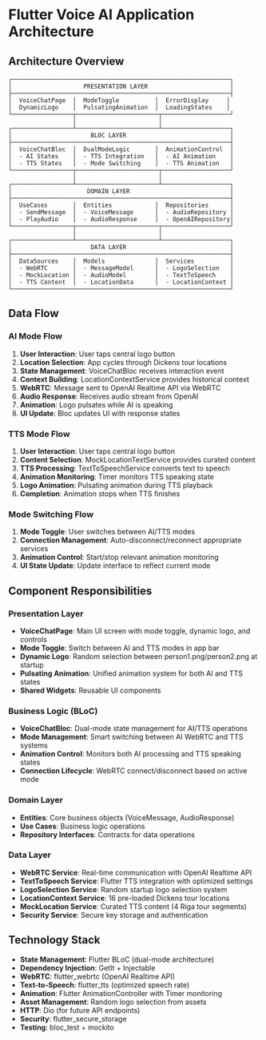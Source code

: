 # Flutter Voice AI Application Architecture

## Architecture Overview

```
┌─────────────────────────────────────────────────────────────┐
│                    PRESENTATION LAYER                       │
├─────────────────────────────────────────────────────────────┤
│  VoiceChatPage  │  ModeToggle          │  ErrorDisplay     │
│  DynamicLogo    │  PulsatingAnimation  │  LoadingStates    │
└─────────────────┬───────────────────────┬───────────────────┘
                  │                       │
┌─────────────────┴───────────────────────┴───────────────────┐
│                      BLOC LAYER                             │
├─────────────────────────────────────────────────────────────┤
│  VoiceChatBloc  │  DualModeLogic       │  AnimationControl  │
│  - AI States    │  - TTS Integration   │  - AI Animation    │
│  - TTS States   │  - Mode Switching    │  - TTS Animation   │
└─────────────────┬───────────────────────┬───────────────────┘
                  │                       │
┌─────────────────┴───────────────────────┴───────────────────┐
│                     DOMAIN LAYER                            │
├─────────────────────────────────────────────────────────────┤
│  UseCases       │  Entities            │  Repositories      │
│  - SendMessage  │  - VoiceMessage      │  - AudioRepository │
│  - PlayAudio    │  - AudioResponse     │  - OpenAIRepository│
└─────────────────┬───────────────────────┬───────────────────┘
                  │                       │
┌─────────────────┴───────────────────────┴───────────────────┐
│                      DATA LAYER                             │
├─────────────────────────────────────────────────────────────┤
│  DataSources    │  Models              │  Services          │
│  - WebRTC       │  - MessageModel      │  - LogoSelection   │
│  - MockLocation │  - AudioModel        │  - TextToSpeech    │
│  - TTS Content  │  - LocationData      │  - LocationContext │
└─────────────────────────────────────────────────────────────┘
```

## Data Flow

### AI Mode Flow
1. **User Interaction**: User taps central logo button
2. **Location Selection**: App cycles through Dickens tour locations
3. **State Management**: VoiceChatBloc receives interaction event
4. **Context Building**: LocationContextService provides historical context
5. **WebRTC**: Message sent to OpenAI Realtime API via WebRTC
6. **Audio Response**: Receives audio stream from OpenAI
7. **Animation**: Logo pulsates while AI is speaking
8. **UI Update**: Bloc updates UI with response states

### TTS Mode Flow
1. **User Interaction**: User taps central logo button
2. **Content Selection**: MockLocationTextService provides curated content
3. **TTS Processing**: TextToSpeechService converts text to speech
4. **Animation Monitoring**: Timer monitors TTS speaking state
5. **Logo Animation**: Pulsating animation during TTS playback
6. **Completion**: Animation stops when TTS finishes

### Mode Switching Flow
1. **Mode Toggle**: User switches between AI/TTS modes
2. **Connection Management**: Auto-disconnect/reconnect appropriate services
3. **Animation Control**: Start/stop relevant animation monitoring
4. **UI State Update**: Update interface to reflect current mode

## Component Responsibilities

### Presentation Layer
- **VoiceChatPage**: Main UI screen with mode toggle, dynamic logo, and controls
- **Mode Toggle**: Switch between AI and TTS modes in app bar
- **Dynamic Logo**: Random selection between person1.png/person2.png at startup
- **Pulsating Animation**: Unified animation system for both AI and TTS states
- **Shared Widgets**: Reusable UI components

### Business Logic (BLoC)
- **VoiceChatBloc**: Dual-mode state management for AI/TTS operations
- **Mode Management**: Smart switching between AI WebRTC and TTS systems
- **Animation Control**: Monitors both AI processing and TTS speaking states
- **Connection Lifecycle**: WebRTC connect/disconnect based on active mode

### Domain Layer
- **Entities**: Core business objects (VoiceMessage, AudioResponse)
- **Use Cases**: Business logic operations
- **Repository Interfaces**: Contracts for data operations

### Data Layer
- **WebRTC Service**: Real-time communication with OpenAI Realtime API
- **TextToSpeech Service**: Flutter TTS integration with optimized settings
- **LogoSelection Service**: Random startup logo selection system
- **LocationContext Service**: 16 pre-loaded Dickens tour locations
- **MockLocation Service**: Curated TTS content (4 Riga tour segments)
- **Security Service**: Secure key storage and authentication

## Technology Stack

- **State Management**: Flutter BLoC (dual-mode architecture)
- **Dependency Injection**: GetIt + Injectable
- **WebRTC**: flutter_webrtc (OpenAI Realtime API)
- **Text-to-Speech**: flutter_tts (optimized speech rate)
- **Animation**: Flutter AnimationController with Timer monitoring
- **Asset Management**: Random logo selection from assets
- **HTTP**: Dio (for future API endpoints)
- **Security**: flutter_secure_storage
- **Testing**: bloc_test + mockito